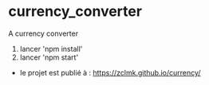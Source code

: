 # currency_converter

A currency converter

1. lancer 'npm install'
2. lancer 'npm start' 

* le projet est publié à : https://zclmk.github.io/currency/
